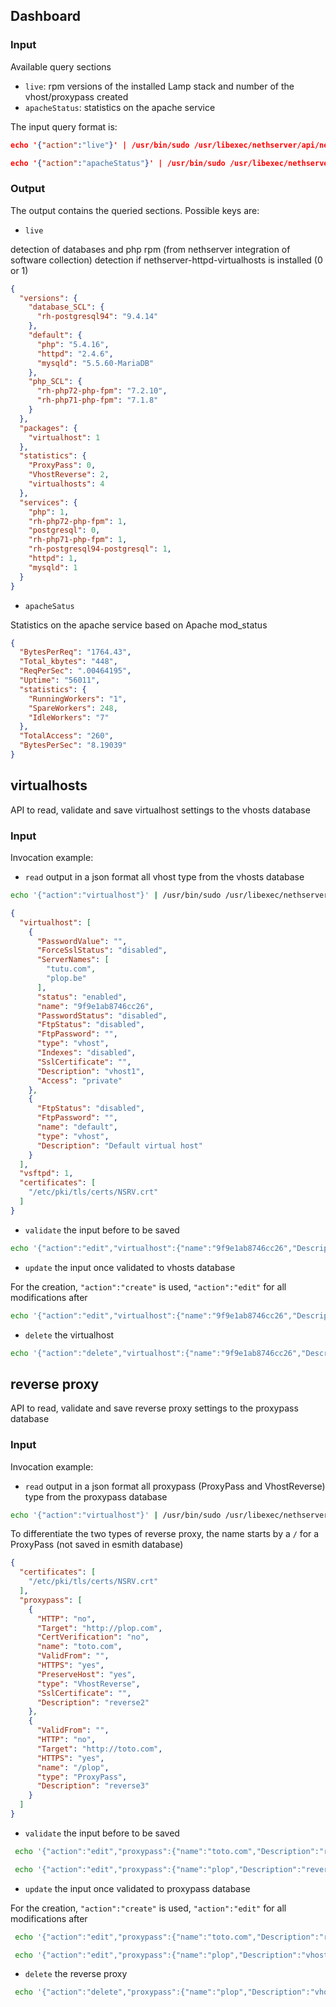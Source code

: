## Dashboard

### Input

Available query sections

- `live`: rpm versions of the installed Lamp stack and number of the vhost/proxypass created
- `apacheStatus`: statistics on the apache service

The input query format is:

```json
echo '{"action":"live"}' | /usr/bin/sudo /usr/libexec/nethserver/api/nethserver-httpd/dashboard/read | jq

echo '{"action":"apacheStatus"}' | /usr/bin/sudo /usr/libexec/nethserver/api/nethserver-httpd/dashboard/read | jq
```

### Output

The output contains the queried sections. Possible keys are:

- `live`

detection of databases and php rpm (from nethserver integration of software collection)
detection if nethserver-httpd-virtualhosts is installed (0 or 1)

```json
{
  "versions": {
    "database_SCL": {
      "rh-postgresql94": "9.4.14"
    },
    "default": {
      "php": "5.4.16",
      "httpd": "2.4.6",
      "mysqld": "5.5.60-MariaDB"
    },
    "php_SCL": {
      "rh-php72-php-fpm": "7.2.10",
      "rh-php71-php-fpm": "7.1.8"
    }
  },
  "packages": {
    "virtualhost": 1
  },
  "statistics": {
    "ProxyPass": 0,
    "VhostReverse": 2,
    "virtualhosts": 4
  },
  "services": {
    "php": 1,
    "rh-php72-php-fpm": 1,
    "postgresql": 0,
    "rh-php71-php-fpm": 1,
    "rh-postgresql94-postgresql": 1,
    "httpd": 1,
    "mysqld": 1
  }
}
```

- `apacheSatus`

Statistics on the apache service based on Apache mod_status

```json
{
  "BytesPerReq": "1764.43",
  "Total_kbytes": "448",
  "ReqPerSec": ".00464195",
  "Uptime": "56011",
  "statistics": {
    "RunningWorkers": "1",
    "SpareWorkers": 248,
    "IdleWorkers": "7"
  },
  "TotalAccess": "260",
  "BytesPerSec": "8.19039"
}
```


## virtualhosts

API to read, validate and save  virtualhost settings to the vhosts database

### Input

Invocation example:

- `read` output in a json format all vhost type from the vhosts database

```bash
echo '{"action":"virtualhost"}' | /usr/bin/sudo /usr/libexec/nethserver/api/nethserver-httpd/virtualhost/read | jq
```

```json
{
  "virtualhost": [
    {
      "PasswordValue": "",
      "ForceSslStatus": "disabled",
      "ServerNames": [
        "tutu.com",
        "plop.be"
      ],
      "status": "enabled",
      "name": "9f9e1ab8746cc26",
      "PasswordStatus": "disabled",
      "FtpStatus": "disabled",
      "FtpPassword": "",
      "type": "vhost",
      "Indexes": "disabled",
      "SslCertificate": "",
      "Description": "vhost1",
      "Access": "private"
    },
    {
      "FtpStatus": "disabled",
      "FtpPassword": "",
      "name": "default",
      "type": "vhost",
      "Description": "Default virtual host"
    }
  ],
  "vsftpd": 1,
  "certificates": [
    "/etc/pki/tls/certs/NSRV.crt"
  ]
}
```

- `validate` the input before to be saved

```bash
echo '{"action":"edit","virtualhost":{"name":"9f9e1ab8746cc26","Description":"vhost1","ServerNames":["tutu.com","plop.be"],"Access":"private","PasswordStatus":"disabled","PasswordValue":"","ForceSslStatus":"disabled","Indexes":"disabled","FtpStatus":"disabled","FtpPassword":"","SslCertificate":"","status":"enabled"}}' | /usr/bin/sudo /usr/libexec/nethserver/api/nethserver-httpd/virtualhost/update | jq
```

- `update` the input once validated to vhosts database

For the creation, `"action":"create"` is used, `"action":"edit"` for all modifications after

```bash
echo '{"action":"edit","virtualhost":{"name":"9f9e1ab8746cc26","Description":"vhost1","ServerNames":["tutu.com","plop.be"],"Access":"private","PasswordStatus":"disabled","PasswordValue":"","ForceSslStatus":"disabled","Indexes":"disabled","FtpStatus":"disabled","FtpPassword":"","SslCertificate":"","status":"enabled"}}' | /usr/bin/sudo /usr/libexec/nethserver/api/nethserver-httpd/virtualhost/update | jq
```

- `delete` the virtualhost

```bash
echo '{"action":"delete","virtualhost":{"name":"9f9e1ab8746cc26","Description":"vhost1","ServerNames":["tutu.com","plop.be"],"Access":"private","PasswordStatus":"disabled","PasswordValue":"","ForceSslStatus":"disabled","Indexes":"disabled","FtpStatus":"disabled","FtpPassword":"","SslCertificate":"","status":"enabled"}}' | /usr/bin/sudo /usr/libexec/nethserver/api/nethserver-httpd/virtualhost/update | jq
```

## reverse proxy

API to read, validate and save  reverse proxy settings to the proxypass database

### Input

Invocation example:

- `read` output in a json format all proxypass (ProxyPass and VhostReverse) type from the proxypass database

```bash
echo '{"action":"virtualhost"}' | /usr/bin/sudo /usr/libexec/nethserver/api/nethserver-httpd/virtualhost/read | jq
```
To differentiate the two types of reverse proxy, the name starts by a `/` for a ProxyPass (not saved in esmith database)

```json
{
  "certificates": [
    "/etc/pki/tls/certs/NSRV.crt"
  ],
  "proxypass": [
    {
      "HTTP": "no",
      "Target": "http://plop.com",
      "CertVerification": "no",
      "name": "toto.com",
      "ValidFrom": "",
      "HTTPS": "yes",
      "PreserveHost": "yes",
      "type": "VhostReverse",
      "SslCertificate": "",
      "Description": "reverse2"
    },
    {
      "ValidFrom": "",
      "HTTP": "no",
      "Target": "http://toto.com",
      "HTTPS": "yes",
      "name": "/plop",
      "type": "ProxyPass",
      "Description": "reverse3"
    }
  ]
}
```

- `validate` the input before to be saved

```bash
 echo '{"action":"edit","proxypass":{"name":"toto.com","Description":"reverse2","Target":"http://plop.com","HTTP":"no","HTTPS":"yes","PreserveHost":"yes","SslCertificate":"","ValidFrom":[""],"CertVerification":"no","type":"VhostReverse"}}' | /usr/bin/sudo /usr/libexec/nethserver/api/nethserver-httpd/proxypass/validate | jq
```
```bash
 echo '{"action":"edit","proxypass":{"name":"plop","Description":"reverse3","Target":"http://toto.com","HTTP":"no","HTTPS":"yes","PreserveHost":"","SslCertificate":"","ValidFrom":[""],"CertVerification":"","type":"ProxyPass"}}' | /usr/bin/sudo /usr/libexec/nethserver/api/nethserver-httpd/proxypass/validate | jq
```

- `update` the input once validated to proxypass database

For the creation, `"action":"create"` is used, `"action":"edit"` for all modifications after

```bash
 echo '{"action":"edit","proxypass":{"name":"toto.com","Description":"reverse2","Target":"http://plop.com","HTTP":"no","HTTPS":"yes","PreserveHost":"yes","SslCertificate":"","ValidFrom":[""],"CertVerification":"no","type":"VhostReverse"}}' | /usr/bin/sudo /usr/libexec/nethserver/api/nethserver-httpd/proxypass/update | jq
```

```bash
 echo '{"action":"edit","proxypass":{"name":"plop","Description":"vhost3","Target":"http://toto.com","HTTP":"no","HTTPS":"yes","PreserveHost":"","SslCertificate":"","ValidFrom":[""],"CertVerification":"","type":"ProxyPass"}}' | /usr/bin/sudo /usr/libexec/nethserver/api/nethserver-httpd/proxypass/update | jq
```

- `delete` the reverse proxy

```bash
 echo '{"action":"delete","proxypass":{"name":"plop","Description":"vhost3","Target":"http://toto.com","HTTP":"no","HTTPS":"yes","PreserveHost":"","SslCertificate":"","ValidFrom":[""],"CertVerification":"","type":"ProxyPass"}}' | /usr/bin/sudo /usr/libexec/nethserver/api/nethserver-httpd/proxypass/update | jq
 ```
